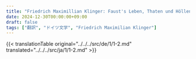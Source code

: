 ```yaml
---
title: "Friedrich Maximillian Klinger: Faust's Leben, Thaten und Höllenfahrt (1799) - 第一巻 第二章"
date: 2024-12-30T00:00:00+09:00
draft: false
tags: ["翻訳", "ドイツ文学", "Friedrich Maximilian Klinger"]
---
```


{{< translationTable original="../../../src/de/1/1-2.md" translated="../../../src/ja/1/1-2.md" >}}